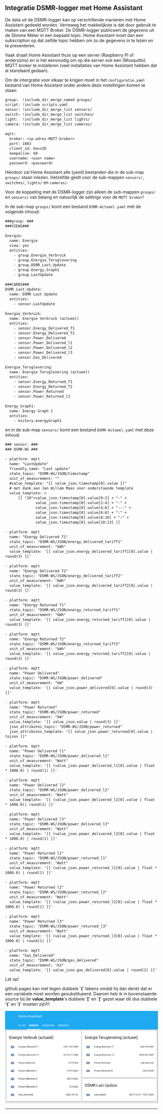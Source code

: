 ## Integratie DSMR-logger met Home Assistant

De data uit de DSMR-logger kan op verschillende manieren met
Home Assistant gedeeld worden. Verreweg het makkelijkste is dat
door gebruik te maken van een MQTT Broker.
De DSMR-logger publiceert de gegevens uit de Slimme Meter in een
bepaald topic. Home Assistant moet dan een subscription op dat
zelfde topic hebben om zo de gegevens in te lezen en te presenteren.

Vaak draait Home Assistant thuis op een server (Raspberry Pi
of anderszins) en is het eenvoudig om op die server ook een
(Mosquitto) MQTT broker te installeren (veel installaties van
Home Assistant hebben dat al standaard gedaan). 

Om de intergratie voor elkaar te krijgen moet in het `configuratie.yaml` 
bestand van Home Assistant onder andere deze instellingen
komen te staan:

```
group:  !include_dir_merge_named groups/
script: !include scripts.yaml
sensor: !include_dir_merge_list sensors/
switch: !include_dir_merge_list switches/
light:  !include_dir_merge_list lights/
camera: !include_dir_merge_list cameras/

mqtt:
  broker: <ip-adres-MQTT-broker>
  port: 1883
  client_id: HassIO
  keepalive: 60
  username: <user name>
  password: <password>

```

Hierdoor zal Home Assistant alle (yaml) bestanden die in de sub-map
`groups/` staan inlezen. Hetzelfde geldt voor de sub-mappen
`sensors/`, `switches/`, `lights/` en `cameras/`.

Voor de koppeling met de DSMR-logger zijn alleen de sub-mappen
`groups/` en `sensors/` van belang en natuurlijk de settings
voor de `MQTT broker`!

In de sub-map `groups/` komt een bestand `DSMR-Actueel.yaml` met 
de volgende inhoud:
```
###group: ###
###VIEWS###

Energie:
  name: Energie
  view: yes
  entities:
    - group.Energie_Verbruik
    - group.Energie_Teruglevering
    - group.DSMR_Last_Update
    - group.Energy_Graph1
    - group.LastUpdate

###CARDS###
DSMR_Last_Update:
  name: DSMR Last Update
  entities:
    - sensor.LastUpdate

Energie_Verbruik:
  name: Energie Verbruik (actueel)
  entities:
    - sensor.Energy_Delivered_T1
    - sensor.Energy_Delivered_T2
    - sensor.Power_Delivered
    - sensor.Power_Delivered_l1
    - sensor.Power_Delivered_l2
    - sensor.Power_Delivered_l3
    - sensor.Gas_Delivered

Energie_Teruglevering:
  name: Energie Teruglevering (actueel)
  entities:
    - sensor.Energy_Returned_T1
    - sensor.Energy_Returned_T2
    - sensor.Power_Returned
    - sensor.Power_Returned_l3

Energy_Graph1:
  name: Energy Graph 1
  entities:
    - history.energyGraph1

```

en in de sub-map `sensors/` komt een bestand `DSMR-Actueel.yaml`
met deze inhoud:
```
### sensor: ###
### DSMR-WS ###

- platform: mqtt
  name: "LastUpdate"
  friendly_name: "Last update"
  state_topic: "DSMR-WS/JSON/timestamp"
  unit_of_measurement: ""
  #value_template: "[[ value_json.timestamp[0].value ]]"
  # met dank aan Jan Willem Maas voor onderstaande template
  value_template: >
      [[ "20"+value_json.timestamp[0].value[0:2] + "-" + 
              value_json.timestamp[0].value[2:4] + "-" + 
              value_json.timestamp[0].value[4:6] + "---" + 
              value_json.timestamp[0].value[6:8] + ":" + 
              value_json.timestamp[0].value[8:10] + ":" + 
              value_json.timestamp[0].value[10:13] ]]

- platform: mqtt
  name: "Energy Delivered T1"
  state_topic: "DSMR-WS/JSON/energy_delivered_tariff1" 
  unit_of_measurement: "kWh"
  value_template: '[[ value_json.energy_delivered_tariff1[0].value | round(3) ]]'

- platform: mqtt
  name: "Energy Delivered T2"
  state_topic: "DSMR-WS/JSON/energy_delivered_tariff2" 
  unit_of_measurement: "kWh"
  value_template: '[[ value_json.energy_delivered_tariff2[0].value | round(3) ]]'

- platform: mqtt
  name: "Energy Returned T1"
  state_topic: "DSMR-WS/JSON/energy_returned_tariff1" 
  unit_of_measurement: "kWh"
  value_template: '[[ value_json.energy_returned_tariff1[0].value | round(3) ]]'

- platform: mqtt
  name: "Energy Returned T2"
  state_topic: "DSMR-WS/JSON/energy_returned_tariff2" 
  unit_of_measurement: "kWh"
  value_template: '[[ value_json.energy_returned_tariff2[0].value | round(3) ]]'

- platform: mqtt
  name: "Power Delivered"
  state_topic: "DSMR-WS/JSON/power_delivered" 
  unit_of_measurement: "kW"
  value_template: '[[ value_json.power_delivered[0].value | round(3) ]]'

- platform: mqtt
  name: "Power Returned"
  state_topic: "DSMR-WS/JSON/power_returned"
  unit_of_measurement: "kW"
  value_template: '[[ value_json.value | round(3) ]]'
  json_attributes_topic: "DSMR-WS/JSON/power_returned"
  json_attributes_template: "[[ value_json.power_returned[0].value | tojson ]]"

- platform: mqtt
  name: "Power Delivered l1"
  state_topic: "DSMR-WS/JSON/power_delivered_l1" 
  unit_of_measurement: "Watt"
  value_template: '[[ (value_json.power_delivered_l1[0].value | float * 1000.0) | round(1) ]]'

- platform: mqtt
  name: "Power Delivered l2"
  state_topic: "DSMR-WS/JSON/power_delivered_l2" 
  unit_of_measurement: "Watt"
  value_template: '[[ (value_json.power_delivered_l2[0].value | float * 1000.0)| round(1) ]]'

- platform: mqtt
  name: "Power Delivered l3"
  state_topic: "DSMR-WS/JSON/power_delivered_l3" 
  unit_of_measurement: "Watt"
  value_template: '[[ (value_json.power_delivered_l3[0].value | float * 1000.0) | round(1) ]]'

- platform: mqtt
  name: "Power Returned l1"
  state_topic: "DSMR-WS/JSON/power_returned_l1"
  unit_of_measurement: "Watt"
  value_template: '[[ (value_json.power_returned_l1[0].value | float * 1000.0) | round(1) ]]'

- platform: mqtt
  name: "Power Returned l2"
  state_topic: "DSMR-WS/JSON/power_returned_l2"
  unit_of_measurement: "Watt"
  value_template: '[[ (value_json.power_returned_l2[0].value | float * 1000.0) | round(1) ]]'

- platform: mqtt
  name: "Power Returned l3"
  state_topic: "DSMR-WS/JSON/power_returned_l3"
  unit_of_measurement: "Watt"
  value_template: '[[ (value_json.power_returned_l3[0].value | float * 1000.0) | round(1) ]]'

- platform: mqtt
  name: "Gas_Delivered"
  state_topic: "DSMR-WS/JSON/gas_delivered"
  unit_of_measurement: "m3"
  value_template: '[[ value_json.gas_delivered[0].value | round(2) ]]'

```
<div class="admonition note">
<p class="admonition-title">Let op!</p>
github pages kan niet tegen dubbele '<b>{</b>' tekens omdat hij dan denkt
dat er een variabele moet worden gesubstitueerd. Daarom heb ik
in bovenstaande source bij de <b>value_template</b>'s dubbele
 '<b>[</b>' en '<b>]</b>' gezet waar dit dus
dubbele '<b>{</b>' en '<b>}</b>' moeten zijn!!!
</div>

![](img/HassIO-DSMR-data.png)



<hr>


